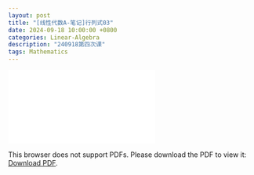 ```yaml
---
layout: post
title: "[线性代数A-笔记]行列式03"
date: 2024-09-18 10:00:00 +0800
categories: Linear-Algebra
description: "240918第四次课"
tags: Mathematics
---
```

<!-- ![](../assets/pdfs/la-01.pdf) -->
<!-- For ios users:[Download](https://github.com/PhotonYan/PhotonYan.github.io/blob/gh-pages/pdfs/la-01.pdf)

<object data="{{ site.url }}{{ site.baseurl }}/assets/pdfs/la-01.pdf" type="application/pdf"></object> -->

<object data="{{ site.url }}/assets/pdfs/la-04.pdf" type="application/pdf" width="700px" height="700px">
    <embed src="{{ site.url }}/assets/pdfs/la-04.pdf">
        <p>This browser does not support PDFs. Please download the PDF to view it: <a href="{{ site.url }}/assets/pdfs/la-04.pdf">Download PDF</a>.</p>
    </embed>
</object>